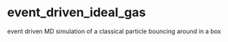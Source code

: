 # event_driven_ideal_gas
event driven MD simulation of a classical particle bouncing around in a box
